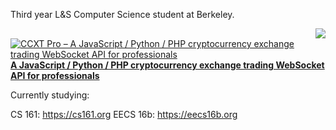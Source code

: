 Third year L&S Computer Science student at Berkeley. 

<a href="https://github.com/ccxt/ccxt">
    <img style="float: right;" src="https://github-readme-stats.vercel.app/api/pin/?username=ccxt&repo=ccxt" />
</a>

[![CCXT Pro – A JavaScript / Python / PHP cryptocurrency exchange trading WebSocket API for professionals](https://user-images.githubusercontent.com/1294454/83935830-0061e400-a7c6-11ea-8215-92983a611531.png)](https://ccxt.pro) **[A JavaScript / Python / PHP cryptocurrency exchange trading WebSocket API for professionals](https://ccxt.pro)**


Currently studying:

CS 161: https://cs161.org
EECS 16b: https://eecs16b.org
